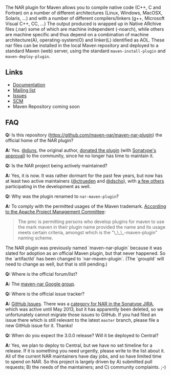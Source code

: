 The NAR plugin for Maven allows you to compile native code (C++, C and
Fortran) on a number of different architectures (Linux, Windows, MacOSX,
Solaris, ...) and with a number of different compilers/linkers (g++,
Microsoft Visual C++, CC, ...) The output produced is wrapped up in
Native ARchive files (.nar) some of which are machine independent
(-noarch), while others are machine specific and thus depend on a
combination of machine architecture(A), operating-system(O) and
linker(L) identified as AOL. These nar files can be installed in the
local Maven repository and deployed to a standard Maven (web) server,
using the standard `maven-install-plugin` and `maven-deploy-plugin`.

Links
-----
* [Documentation](https://maven-nar.github.com/maven-nar-plugin)
* [Mailing list](https://groups.google.com/group/maven-nar)
* [Issues](https://github.com/maven-nar/maven-nar-plugin/issues)
* [SCM](https://github.com/maven-nar)
* Maven Repository coming soon

FAQ
---
**Q:**
Is this repository (https://github.com/maven-nar/maven-nar-plugin) the official
home of the NAR plugin?

**A:**
Yes. [@duns](https://github.com/duns), the original author, [donated the
plugin](http://mail-archives.apache.org/mod_mbox/maven-users/201210.mbox/%3C67C29597-AFA3-4562-96B6-921481793AA5%40gmail.com%3E)
(with [Sonatype's
approval](http://mail-archives.apache.org/mod_mbox/maven-users/201210.mbox/%3C4DFF8AA4-A2DC-440B-9A59-0D94C18E73D4@tesla.io%3E))
to the community, since he no longer has time to maintain it.

**Q:**
Is the NAR project being actively maintained?

**A:**
Yes, it is now. It was rather dormant for the past few years, but now has at
least two active maintainers ([@ctrueden](https://github.com/ctrueden) and
[@dscho](https://github.com/dscho)), with [a few
others](https://github.com/maven-nar?tab=members) participating in the
development as well.

**Q:**
Why was the plugin renamed to `nar-maven-plugin`?

**A:**
To comply with the permitted usages of the Maven trademark. [According to the
Apache Project Management
Committee](http://markmail.org/search/?q=list%3Aorg.apache.maven.dev#query:list%3Aorg.apache.maven.dev+page:1+mid:cmqxvj6ddshmnzwr+state:results):
<blockquote>The pmc is permitting persons who develop plugins for maven to use
the mark maven in their plugin name provided the name and its usage meets
certain criteria, amongst which is the "\_\_\_-maven-plugin" naming
scheme.</blockquote>
The NAR plugin was previously named `maven-nar-plugin` because it was slated
for adoption as an official Maven plugin, but that never happened. So the
`artifactId` has been changed to `nar-maven-plugin`. (The `groupId` will need
to change as well, but that is still pending.)

**Q:**
Where is the official forum/list?

**A:**
The [maven-nar Google group](https://groups.google.com/group/maven-nar).

**Q:**
Where is the official issue tracker?

**A:**
[GitHub Issues](https://github.com/maven-nar/maven-nar-plugin/issues). There
was a [category for NAR in the Sonatype
JIRA](https://issues.sonatype.org/browse/NAR), which was active until May 2013,
but it has apparently been deleted, so we unfortunately cannot migrate those
issues to GitHub. If you had filed an issue there which is still relevant to
the latest `master` branch, please file a new GitHub issue for it. Thanks!

**Q:**
When do you expect the 3.0.0 release? Will it be deployed to Central?

**A:**
Yes, we plan to deploy to Central, but we have no set timeline for a release.
If it is something you need urgently, please write to the list about it. All of
the current NAR maintainers have day jobs, and so have limited time to spend on
NAR. So this project is largely driven by A) submitted pull requests; B) the
needs of the maintainers; and C) community complaints. ;-)
